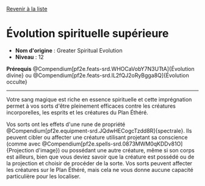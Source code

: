 [Revenir à la liste](..)

# Évolution spirituelle supérieure

 * **Nom d'origine** : Greater Spiritual Evolution
 * **Niveau** : 12


<p><strong>Prérequis</strong> @Compendium[pf2e.feats-srd.WHOCaVobY7N3UTtA]{Évolution divine} ou @Compendium[pf2e.feats-srd.lL2fQJ2oRyBgga8Q]{Évolution occulte}</p>
<hr>
<p>Votre sang magique est riche en essence spirituelle et cette imprégnation permet à vos sorts d'être pleinement efficaces contre les créatures incorporelles, les esprits et les créatures du Plan Éthéré.</p>
<p>Vos sorts ont les effets d'une rune de propriété @Compendium[pf2e.equipment-srd.JQdwHECogcTzdd8R]{spectrale}. Ils peuvent cibler ou affecter une créature utilisant projetant sa conscience (comme avec @Compendium[pf2e.spells-srd.0873MWM0qKDDv81O]{Projection d'image}) ou possédant une autre créature, même si son corps est ailleurs, bien que vous deviez savoir que la créature est possédé ou de la projection et choisir de procéder de la sorte. Vos sorts peuvent affecter les créatures sur le Plan Éthéré, mais cela ne vous donne aucune capacité particulière pour les localiser.</p>